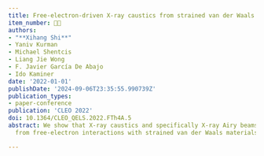 ```yaml
---
title: Free-electron-driven X-ray caustics from strained van der Waals materials
item_number: 👨‍🏫
authors:
- "**Xihang Shi**"
- Yaniv Kurman
- Michael Shentcis
- Liang Jie Wong
- F. Javier García De Abajo
- Ido Kaminer
date: '2022-01-01'
publishDate: '2024-09-06T23:35:55.990739Z'
publication_types:
- paper-conference
publication: 'CLEO 2022'
doi: 10.1364/CLEO_QELS.2022.FTh4A.5
abstract: We show that X-ray caustics and specifically X-ray Airy beams can be created
  from free-electron interactions with strained van der Waals materials.

---
```

